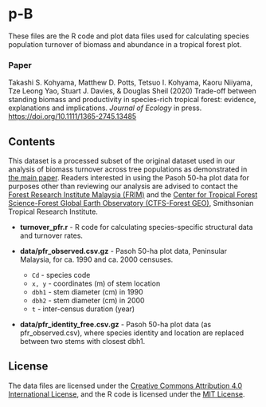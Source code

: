 # p-B

These files are the R code and plot data files used for calculating species population turnover of biomass and abundance in a tropical forest plot.

### Paper
Takashi S. Kohyama, Matthew D. Potts, Tetsuo I. Kohyama, Kaoru Niiyama, Tze Leong Yao, Stuart J. Davies, & Douglas Sheil (2020) Trade-off between standing biomass and productivity in species-rich tropical forest: evidence, explanations and implications. *Journal of Ecology* in press. https://doi.org/10.1111/1365-2745.13485

## Contents

This dataset is a processed subset of the original dataset used in our analysis of biomass turnover across tree populations as demonstrated in [the main paper](https://doi.org/10.1111/1365-2745.13485). Readers interested in using the Pasoh 50-ha plot data for purposes other than reviewing our analysis are advised to contact the [Forest Research Institute Malaysia (FRIM)](https://www.frim.gov.my) and the [Center for Tropical Forest Science-Forest Global Earth Observatory (CTFS-Forest GEO)](https://forestgeo.si.edu), Smithsonian Tropical Research Institute.

* **turnover_pfr.r** - R code for calculating species-specific structural data and turnover rates.

* **data/pfr_observed.csv.gz** - Pasoh 50-ha plot data, Peninsular Malaysia, for ca. 1990 and ca. 2000 censuses.
  * `Cd` - species code
  * `x, y` - coordinates (m) of stem location
  * `dbh1` - stem diameter (cm) in 1990
  * `dbh2` - stem diameter (cm) in 2000
  * `t` - inter-census duration (year) 

* **data/pfr_identity_free.csv.gz** - Pasoh 50-ha plot data (as pfr_observed.csv), where species identity and location are replaced between two stems with closest dbh1.

## License

The data files are licensed under the [Creative Commons Attribution 4.0 International License](LICENSE-CC-BY), and the R code is licensed under the [MIT License](LICENSE-MIT).
